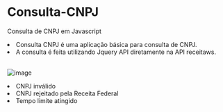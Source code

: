 # Consulta-CNPJ
Consulta de CNPJ em Javascript

<li>Consulta CNPJ é uma aplicação básica para consulta de CNPJ. </li>
<li>A consulta é feita utilizando Jquery API diretamente na API receitaws.</li> <br>



![image](https://github.com/felipexavier26/Consulta-CNPJ/assets/103685054/a320a963-6bfa-4e6b-b451-fa7b82d85d47)


<li>CNPJ inválido</li>
<li>CNPJ rejeitado pela Receita Federal</li>
<li>Tempo limite atingido</li>

